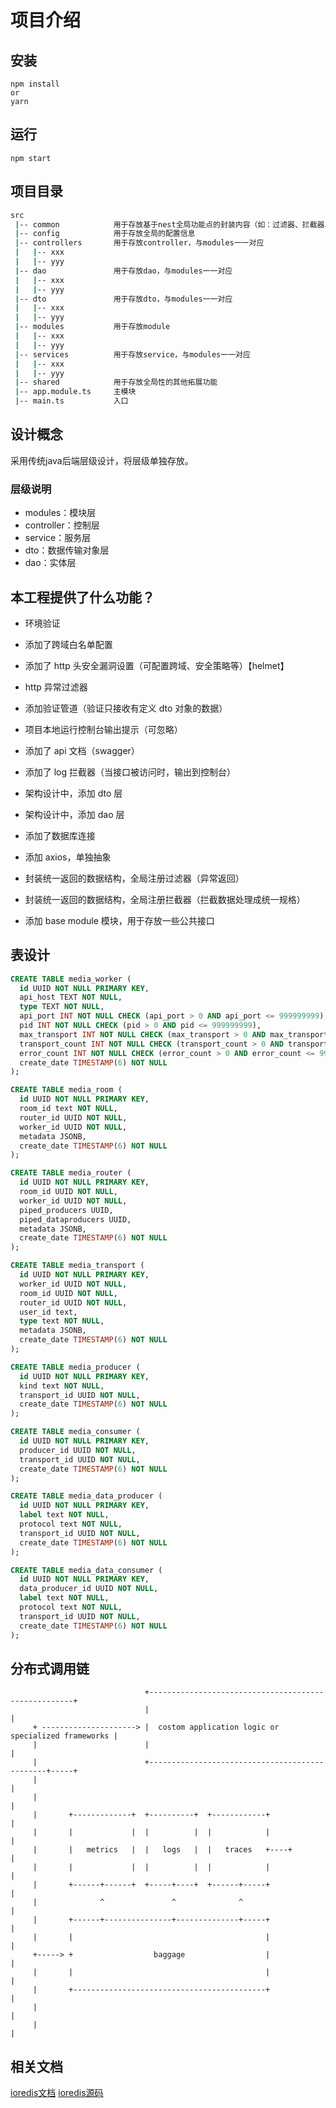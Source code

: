 # 项目介绍

## 安装

```
npm install
or
yarn
```

## 运行

```
npm start
```

## 项目目录

```bash
src
 |-- common            用于存放基于nest全局功能点的封装内容（如：过滤器、拦截器、管道等等）
 |-- config            用于存放全局的配置信息
 |-- controllers       用于存放controller，与modules一一对应
 |   |-- xxx
 |   |-- yyy
 |-- dao               用于存放dao，与modules一一对应
 |   |-- xxx
 |   |-- yyy
 |-- dto               用于存放dto，与modules一一对应
 |   |-- xxx
 |   |-- yyy
 |-- modules           用于存放module
 |   |-- xxx
 |   |-- yyy
 |-- services          用于存放service，与modules一一对应
 |   |-- xxx
 |   |-- yyy
 |-- shared            用于存放全局性的其他拓展功能
 |-- app.module.ts     主模块
 |-- main.ts           入口
```

## 设计概念

采用传统java后端层级设计，将层级单独存放。

### 层级说明

- modules：模块层
- controller：控制层
- service：服务层
- dto：数据传输对象层
- dao：实体层

## 本工程提供了什么功能？

- 环境验证
- 添加了跨域白名单配置
- 添加了 http 头安全漏洞设置（可配置跨域、安全策略等）【helmet】
- http 异常过滤器
- 添加验证管道（验证只接收有定义 dto 对象的数据）
- 项目本地运行控制台输出提示（可忽略）
- 添加了 api 文档（swagger）

- 添加了 log 拦截器（当接口被访问时，输出到控制台）

- 架构设计中，添加 dto 层
- 架构设计中，添加 dao 层

- 添加了数据库连接

- 添加 axios，单独抽象
- 封装统一返回的数据结构，全局注册过滤器（异常返回）
- 封装统一返回的数据结构，全局注册拦截器（拦截数据处理成统一规格）

- 添加 base module 模块，用于存放一些公共接口


## 表设计

```sql
CREATE TABLE media_worker (
  id UUID NOT NULL PRIMARY KEY,
  api_host TEXT NOT NULL,
  type TEXT NOT NULL,
  api_port INT NOT NULL CHECK (api_port > 0 AND api_port <= 999999999),
  pid INT NOT NULL CHECK (pid > 0 AND pid <= 999999999),
  max_transport INT NOT NULL CHECK (max_transport > 0 AND max_transport <= 999999999),
  transport_count INT NOT NULL CHECK (transport_count > 0 AND transport_count <= 999999999),
  error_count INT NOT NULL CHECK (error_count > 0 AND error_count <= 999999999),
  create_date TIMESTAMP(6) NOT NULL
);
```

```sql
CREATE TABLE media_room (
  id UUID NOT NULL PRIMARY KEY,
  room_id text NOT NULL,
  router_id UUID NOT NULL,
  worker_id UUID NOT NULL,
  metadata JSONB,
  create_date TIMESTAMP(6) NOT NULL
);
```

```sql
CREATE TABLE media_router (
  id UUID NOT NULL PRIMARY KEY,
  room_id UUID NOT NULL,
  worker_id UUID NOT NULL,
  piped_producers UUID,
  piped_dataproducers UUID,
  metadata JSONB,
  create_date TIMESTAMP(6) NOT NULL
);
```

```sql
CREATE TABLE media_transport (
  id UUID NOT NULL PRIMARY KEY,
  worker_id UUID NOT NULL,
  room_id UUID NOT NULL,
  router_id UUID NOT NULL,
  user_id text,
  type text NOT NULL,
  metadata JSONB,
  create_date TIMESTAMP(6) NOT NULL
);
```

```sql
CREATE TABLE media_producer (
  id UUID NOT NULL PRIMARY KEY,
  kind text NOT NULL,
  transport_id UUID NOT NULL,
  create_date TIMESTAMP(6) NOT NULL
);
```

```sql
CREATE TABLE media_consumer (
  id UUID NOT NULL PRIMARY KEY,
  producer_id UUID NOT NULL,
  transport_id UUID NOT NULL,
  create_date TIMESTAMP(6) NOT NULL
);
```

```sql
CREATE TABLE media_data_producer (
  id UUID NOT NULL PRIMARY KEY,
  label text NOT NULL,
  protocol text NOT NULL,
  transport_id UUID NOT NULL,
  create_date TIMESTAMP(6) NOT NULL
);
```

```sql
CREATE TABLE media_data_consumer (
  id UUID NOT NULL PRIMARY KEY,
  data_producer_id UUID NOT NULL,
  label text NOT NULL,
  protocol text NOT NULL,
  transport_id UUID NOT NULL,
  create_date TIMESTAMP(6) NOT NULL
);
```

## 分布式调用链

```
                              +-----------------------------------------------------+
                              |                                                     |
     + ---------------------> |  costom application logic or specialized frameworks |
     |                        |                                                     |
     |                        +-----------------------------------------------+-----+
     |                                                                        |   
     |                                                                        |   
     |       +-------------+  +----------+  +------------+                    |   
     |       |             |  |          |  |            |                    |   
     |       |   metrics   |  |   logs   |  |   traces   +----+               |   
     |       |             |  |          |  |            |                    |   
     |       +------+------+  +-----+----+  +------+-----+                    |   
     |              ^               ^              ^                          |   
     |       +------+---------------+--------------+-----+                    |   
     |       |                                           |                    |   
     +-----> +                  baggage                  |                    |   
     |       |                                           |                    |   
     |       +-------------------------------------------+                    |   
     |                                                                        |   
     |                                                                        |   
```


## 相关文档

[ioredis文档](https://redis.github.io/ioredis/classes/Redis.html)
[ioredis源码](https://github.com/redis/ioredis)
